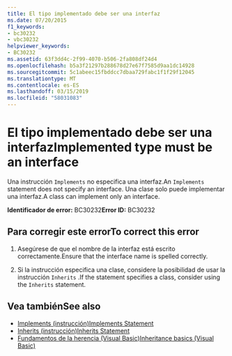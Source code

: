 ```yaml
---
title: El tipo implementado debe ser una interfaz
ms.date: 07/20/2015
f1_keywords:
- bc30232
- vbc30232
helpviewer_keywords:
- BC30232
ms.assetid: 63f3dd4c-2f99-4070-b506-2fa808df24d4
ms.openlocfilehash: b5a3f21297b288678d27e67f7585d9aa1dc14928
ms.sourcegitcommit: 5c1abeec15fbddcc7dbaa729fabc1f1f29f12045
ms.translationtype: MT
ms.contentlocale: es-ES
ms.lasthandoff: 03/15/2019
ms.locfileid: "58031083"
---
```

# <a name="implemented-type-must-be-an-interface"></a><span data-ttu-id="c14ba-102">El tipo implementado debe ser una interfaz</span><span class="sxs-lookup"><span data-stu-id="c14ba-102">Implemented type must be an interface</span></span>
<span data-ttu-id="c14ba-103">Una instrucción `Implements` no especifica una interfaz.</span><span class="sxs-lookup"><span data-stu-id="c14ba-103">An `Implements` statement does not specify an interface.</span></span> <span data-ttu-id="c14ba-104">Una clase solo puede implementar una interfaz.</span><span class="sxs-lookup"><span data-stu-id="c14ba-104">A class can implement only an interface.</span></span>  
  
 <span data-ttu-id="c14ba-105">**Identificador de error:** BC30232</span><span class="sxs-lookup"><span data-stu-id="c14ba-105">**Error ID:** BC30232</span></span>  
  
## <a name="to-correct-this-error"></a><span data-ttu-id="c14ba-106">Para corregir este error</span><span class="sxs-lookup"><span data-stu-id="c14ba-106">To correct this error</span></span>  
  
1.  <span data-ttu-id="c14ba-107">Asegúrese de que el nombre de la interfaz está escrito correctamente.</span><span class="sxs-lookup"><span data-stu-id="c14ba-107">Ensure that the interface name is spelled correctly.</span></span>  
  
2.  <span data-ttu-id="c14ba-108">Si la instrucción especifica una clase, considere la posibilidad de usar la instrucción `Inherits` .</span><span class="sxs-lookup"><span data-stu-id="c14ba-108">If the statement specifies a class, consider using the `Inherits` statement.</span></span>  
  
## <a name="see-also"></a><span data-ttu-id="c14ba-109">Vea también</span><span class="sxs-lookup"><span data-stu-id="c14ba-109">See also</span></span>

- [<span data-ttu-id="c14ba-110">Implements (instrucción)</span><span class="sxs-lookup"><span data-stu-id="c14ba-110">Implements Statement</span></span>](../../visual-basic/language-reference/statements/implements-statement.md)
- [<span data-ttu-id="c14ba-111">Inherits (instrucción)</span><span class="sxs-lookup"><span data-stu-id="c14ba-111">Inherits Statement</span></span>](../../visual-basic/language-reference/statements/inherits-statement.md)
- [<span data-ttu-id="c14ba-112">Fundamentos de la herencia (Visual Basic)</span><span class="sxs-lookup"><span data-stu-id="c14ba-112">Inheritance basics (Visual Basic)</span></span>](~/docs/visual-basic/programming-guide/language-features/objects-and-classes/inheritance-basics.md)
